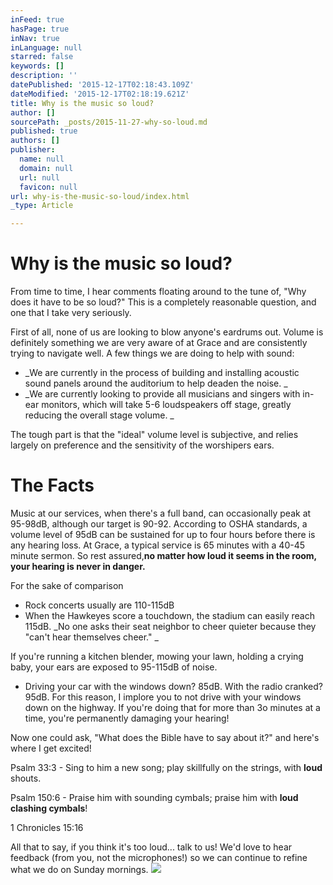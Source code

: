 ```yaml
---
inFeed: true
hasPage: true
inNav: true
inLanguage: null
starred: false
keywords: []
description: ''
datePublished: '2015-12-17T02:18:43.109Z'
dateModified: '2015-12-17T02:18:19.621Z'
title: Why is the music so loud?
author: []
sourcePath: _posts/2015-11-27-why-so-loud.md
published: true
authors: []
publisher:
  name: null
  domain: null
  url: null
  favicon: null
url: why-is-the-music-so-loud/index.html
_type: Article

---
```

# Why is the music so loud?

From time to time, I hear comments floating around to the tune of, "Why does it have to be so loud?"  This is a completely reasonable question, and one that I take very seriously. 

First of all, none of us are looking to blow anyone's eardrums out. Volume is definitely something we are very aware of at Grace and are consistently trying to navigate well.  A few things we are doing to help with sound:

* _We are currently in the process of building and installing acoustic sound panels around the auditorium to help deaden the noise.  _
* _We are currently looking to provide all musicians and singers with in-ear monitors, which will take 5-6 loudspeakers off stage, greatly reducing the overall stage volume.  _

The tough part is that the "ideal" volume level is subjective, and relies largely on preference and the sensitivity of the worshipers ears. 

# 

# The Facts

Music at our services, when there's a full band, can occasionally peak at 95-98dB, although our target is 90-92\. According to OSHA standards, a volume level of 95dB can be sustained for up to four hours before there is any hearing loss. At Grace, a typical service is 65 minutes with a 40-45 minute sermon. So rest assured,**no matter how loud it seems in the room, your hearing is never in danger.**

For the sake of comparison

* Rock concerts usually are 110-115dB
* When the Hawkeyes score a touchdown, the stadium can easily reach 115dB. _No one asks their seat neighbor to cheer quieter because they "can't hear themselves cheer." _

If you're running a kitchen blender, mowing your lawn, holding a crying baby, your ears are exposed to 95-115dB of noise.

* Driving your car with the windows down? 85dB.  With the radio cranked? 95dB.  For this reason, I implore you to not drive with your windows down on the highway.  If you're doing that for more than 3o minutes at a time, you're permanently damaging your hearing! 

Now one could ask, "What does the Bible have to say about it?" and here's where I get excited!  

Psalm 33:3 - Sing to him a new song; play skillfully on the strings, with **loud** shouts.

Psalm 150:6 - Praise him with sounding cymbals; praise him with **loud clashing cymbals**!

1 Chronicles 15:16

All that to say, if you think it's too loud... talk to us!  We'd love to hear feedback (from you, not the microphones!) so we can continue to refine what we do on Sunday mornings. ![](https://the-grid-user-content.s3-us-west-2.amazonaws.com/392c87a1-e03e-49db-bce4-ad34f28aa095.jpg)